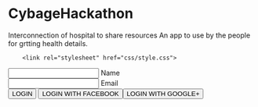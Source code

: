 # CybageHackathon
Interconnection of hospital to share resources
An app to use by the people for grtting health details.
<!DOCTYPE html>
<html >
  <head>
    <meta charset="UTF-8">
    <title>Material Design Login Form</title>
    
    
    
    
        <link rel="stylesheet" href="css/style.css">

    
    
    
  </head>

  <body>

    
<form>
  <div class="group">
    <input type="text"><span class="highlight"></span><span class="bar"></span>
    <label>Name</label>
  </div>
  <div class="group">
    <input type="email"><span class="highlight"></span><span class="bar"></span>
    <label>Email</label>
  </div>
  <button type="button" class="button buttonBlue">LOGIN
    <div class="ripples buttonRipples"><span class="ripplesCircle"></span></div>
  </button>
  <button type="button" class="button buttonBlue1">LOGIN WITH FACEBOOK
    <div class="ripples buttonRipples"><span class="ripplesCircle"></span></div>
  </button><button type="button" class="button buttonBlue2">LOGIN WITH GOOGLE+
    <div class="ripples buttonRipples"><span class="ripplesCircle"></span></div>
  </button>
</form>

    
    
  </body>
</html>
